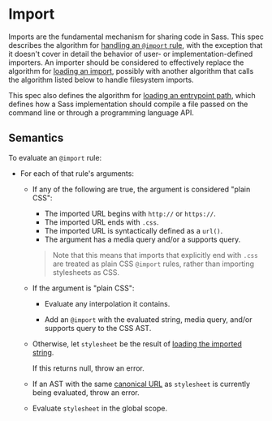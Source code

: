 # Import

Imports are the fundamental mechanism for sharing code in Sass. This spec
describes the algorithm for [handling an `@import`
rule](#handling-an-import-rule), with the exception that it doesn't cover in
detail the behavior of user- or implementation-defined importers. An importer
should be considered to effectively replace the algorithm for [loading an
import](#loading-an-import), possibly with another algorithm that calls the
algorithm listed below to handle filesystem imports.

This spec also defines the algorithm for [loading an entrypoint
path](#loading-an-entrypoint-path), which defines how a Sass implementation
should compile a file passed on the command line or through a programming
language API.

## Semantics

To evaluate an `@import` rule:

* For each of that rule's arguments:

  * If any of the following are true, the argument is considered "plain CSS":

    * The imported URL begins with `http://` or `https://`.
    * The imported URL ends with `.css`.
    * The imported URL is syntactically defined as a `url()`.
    * The argument has a media query and/or a supports query.

    > Note that this means that imports that explicitly end with `.css` are
    > treated as plain CSS `@import` rules, rather than importing stylesheets as
    > CSS.

  * If the argument is "plain CSS":

    * Evaluate any interpolation it contains.

    * Add an `@import` with the evaluated string, media query, and/or supports
      query to the CSS AST.

  * Otherwise, let `stylesheet` be the result of
    [loading the imported string](#loading-an-import).

    If this returns null, throw an error.

  * If an AST with the same [canonical URL][] as `stylesheet` is currently being
    evaluated, throw an error.

    [canonical URL]: #canonical-url-of-a-stylesheet

  * Evaluate `stylesheet` in the global scope.
